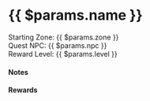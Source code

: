 ---
---
<script setup>
  import ImageLink from '../.vitepress/components/ImageLink.vue'
</script>

<h1>{{ $params.name }}</h1>
  <p class="bok-text-2">
    Starting Zone: {{ $params.zone }}<br />
    Quest NPC: {{ $params.npc }}<br />
    Reward Level: {{ $params.level }}<br />
  </p>
    
  <h4>Notes</h4>
  
  <!-- @content -->

  <h4>Rewards</h4>
    <template v-for="(value) in $params.rewards">
      <div v-if="value">
        <suspense>
          <ImageLink path="items" :name="value" :alt="$params.Name" />
        </suspense>
      </div>
    </template>

